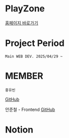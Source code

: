 # PlayZone

[홈페이지 바로가기](https://dsautoline.com)

# Project Period

    Main WEB DEV. 2025/04/29 ~
    
# MEMBER

    홍유빈
[GitHub](https://github.com/binihaus)
  
   안준철 - Frontend
   [GitHub](https://github.com/CookiePawn)

  
# Notion
    
